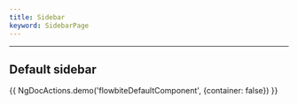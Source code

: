 ```yaml
---
title: Sidebar
keyword: SidebarPage
---
```


---

## Default sidebar

{{ NgDocActions.demo('flowbiteDefaultComponent', {container: false}) }}

```html file="./default.component.ts"#L22-L33 group="default" name="html"

```

```typescript file="./default.component.ts"#L1-L7 group="default" name="typescript"

```
